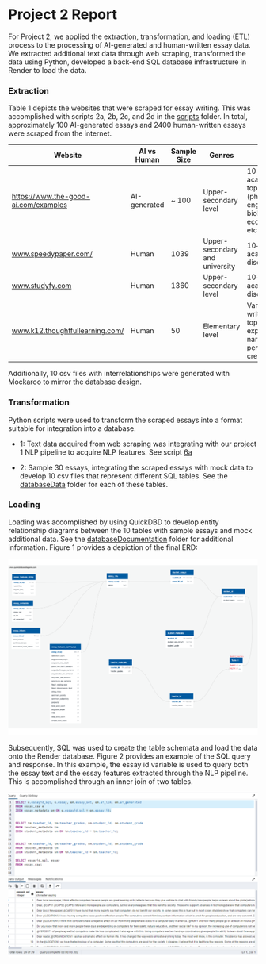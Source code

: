 # Project 2 Report

For Project 2, we applied the extraction, transformation, and loading (ETL) process to the processing of AI-generated and human-written essay data. We extracted additional text data through web scraping, transformed the data using Python, developed a back-end SQL database infrastructure in Render to load the data.

### Extraction

Table 1 depicts the websites that were scraped for essay writing. This was accomplished with scripts 2a, 2b, 2c, and 2d in the [scripts](https://github.com/christiebarron/aiTextDetector/tree/main/primary/scripts) folder. In total, approximately 100 AI-generated essays and 2400 human-written essays were scraped from the internet. 

| Website | AI vs Human | Sample Size | Genres | Age |
|---| ---| ---| --- | ---|
|https://www.the-good-ai.com/examples| AI-generated | ~ 100 | Upper-secondary level | 10 academic topics (physics, enginerring, biology, economics, etc.)|  
|www.speedypaper.com/| Human | 1039 | Upper-secondary and university | 10+ academic disciplines  |   
|www.studyfy.com| Human | 1360 | Upper-secondary level | 10+ academic disciplines |  
|www.k12.thoughtfullearning.com/| Human | 50 | Elementary level  | Various writing topics (e.g., explanatory, narrative, persuasive, creative)| 

Additionally, 10 csv files with interrelationships were generated with Mockaroo to mirror the database design.

### Transformation

Python scripts were used to transform the scraped essays into a format suitable for integration into a database. 

- 1: Text data acquired from web scraping was integrating with our project 1 NLP pipeline to acquire NLP features. See script [6a](https://github.com/christiebarron/aiTextDetector/blob/main/primary/scripts/6aProject2Transform.py)

- 2: Sample 30 essays, integrating the scraped essays  with mock data to develop 10 csv files that represent different SQL tables. See the [databaseData](https://github.com/christiebarron/aiTextDetector/tree/main/primary/rawData/databaseData) folder for each of these tables.

### Loading

Loading was accomplished by using QuickDBD to develop entity relationship diagrams between the 10 tables with sample essays and mock additional data. See the [databaseDocumentation](https://github.com/christiebarron/aiTextDetector/tree/main/primary/Project2DatabaseDocumentation) folder for additional information. Figure 1 provides a depiction of the final ERD:

![Figure 1](https://github.com/christiebarron/aiTextDetector/blob/main/primary/Project2DatabaseDocumentation/Final%20Draft%20ERD.png)

Subsequently, SQL was used to create the table schemata and load the data onto the Render database. Figure 2 provides an example of the SQL query and response. In this example, the essay id variable is used to query both the essay text and the essay features extracted through the NLP pipeline. This is accomplished through an inner join of two tables.

![Figure2](https://github.com/christiebarron/aiTextDetector/blob/main/primary/output/7bQueries.png)
